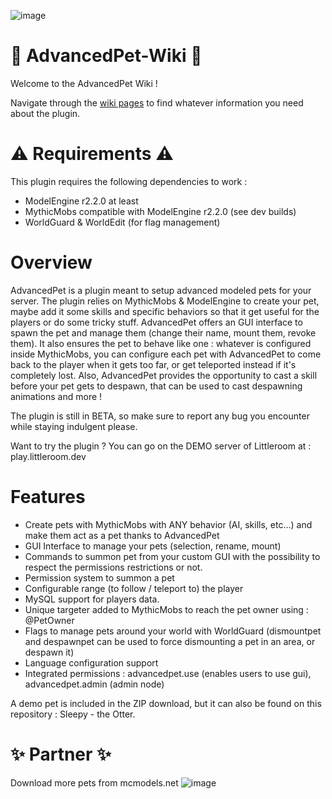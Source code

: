 ![image](https://user-images.githubusercontent.com/78101027/145037360-5259acb5-f4fe-41cd-add7-b17804b6d0ea.png)

# 🌠 AdvancedPet-Wiki 🌠

Welcome to the AdvancedPet Wiki !

Navigate through the [wiki pages](https://github.com/AlexandreChaussard/AdvancedPet-Wiki/wiki) to find whatever information you need about the plugin.

# ⚠️ Requirements ⚠️

This plugin requires the following dependencies to work :
- ModelEngine r2.2.0 at least
- MythicMobs compatible with ModelEngine r2.2.0 (see dev builds)
- WorldGuard & WorldEdit (for flag management)

# Overview

AdvancedPet is a plugin meant to setup advanced modeled pets for your server.
The plugin relies on MythicMobs & ModelEngine to create your pet, maybe add it some skills and specific behaviors so that it get useful for the players or do some tricky stuff.
AdvancedPet offers an GUI interface to spawn the pet and manage them (change their name, mount them, revoke them).
It also ensures the pet to behave like one : whatever is configured inside MythicMobs, you can configure each pet with AdvancedPet to come back to the player when it gets too far, or get teleported instead if it's completely lost.
Also, AdvancedPet provides the opportunity to cast a skill before your pet gets to despawn, that can be used to cast despawning animations and more !

The plugin is still in BETA, so make sure to report any bug you encounter while staying indulgent please.

Want to try the plugin ? You can go on the DEMO server of Littleroom at : play.littleroom.dev

# Features

- Create pets with MythicMobs with ANY behavior (AI, skills, etc...) and make them act as a pet thanks to AdvancedPet
- GUI Interface to manage your pets (selection, rename, mount)
- Commands to summon pet from your custom GUI with the possibility to respect the permissions restrictions or not.
- Permission system to summon a pet
- Configurable range (to follow / teleport to) the player
- MySQL support for players data.
- Unique targeter added to MythicMobs to reach the pet owner using : @PetOwner
- Flags to manage pets around your world with WorldGuard (dismountpet and despawnpet can be used to force dismounting a pet in an area, or despawn it)
- Language configuration support
- Integrated permissions : advancedpet.use (enables users to use gui), advancedpet.admin (admin node)

A demo pet is included in the ZIP download, but it can also be found on this repository : Sleepy - the Otter.

# ✨ Partner ✨

Download more pets from mcmodels.net
![image](https://cdn.discordapp.com/attachments/884364895108366336/909534639650136064/partnered.png)

